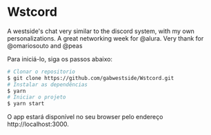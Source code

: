 # Wstcord
A westside's chat very similar to the discord system,  with my own personalizations. A great networking week for @alura. Very thank for @omariosouto and @peas

Para iniciá-lo, siga os passos abaixo:
```bash
# Clonar o repositorio
$ git clone https://github.com/gabwestside/Wstcord.git
# Instalar as dependências
$ yarn
# Iniciar o projeto
$ yarn start
```
O app estará disponível no seu browser pelo endereço http://localhost:3000.
